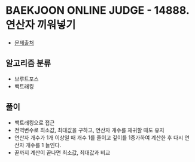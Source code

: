 # BAEKJOON ONLINE JUDGE - 14888. 연산자 끼워넣기

* [문제출처](https://www.acmicpc.net/problem/14888 "14888. 연산자 끼워넣기")

## 알고리즘 분류
- 브루트포스
- 백트래킹

## 풀이
- 백트래킹으로 접근
- 전역변수로 최소값, 최대값을 구하고, 연산자 개수를 재귀할 때도 유지
- 연산자 개수가 1개 이상일 때 개수 1를 줄이고 깊이를 1증가하여 계산한 후 다시 연산자 개수를 1 늘인다.
- 끝까지 계산이 끝나면 최소값, 최대값과 비교